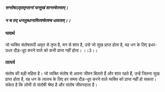 ##### सन्तोषाऽमृततृप्तानां यत्सुखं शान्तचेतसाम्।
##### न च तद् धनलुब्धानामितश्चेतश्च धावताम्।। 

#### भावार्थ

जो व्यक्ति संतोषरूपी अमृत से तृप्त है, मन से शांत है, उसे जो सुख प्राप्त होता है, वह धन के लिए इधर-उधर दौड़-धूप करने वाले को कभी प्राप्त नहीं होता। ।।3।।

#### तात्पर्य

संतोष की बड़ी महिमा है। जो व्यक्ति संतोष से अपना जीवन बिताते हैं और शांत रहते हैं, उन्हें जितना सुख प्राप्त होता है, वह धन के लालच के लिए हर समय दौड़-धूप करने वाले व्यक्ति को प्राप्त नहीं हो सकता। संकेत है कि लोभी से संतोषी श्रेष्ठ है और संतोष जीवनदाता है।